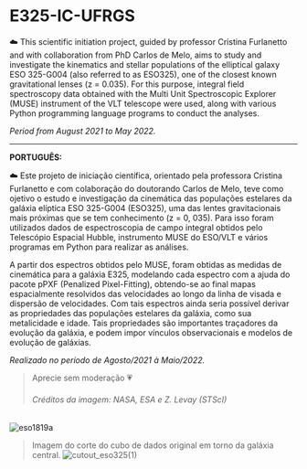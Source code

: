 # E325-IC-UFRGS
:cloud:  This scientific initiation project, guided by professor Cristina Furlanetto and with collaboration from PhD Carlos de Melo, aims to study and investigate the kinematics and stellar populations of the elliptical galaxy ESO 325-G004 (also referred to as ESO325), one of the closest known gravitational lenses (z = 0.035). For this purpose, integral field spectroscopy data obtained with the Multi Unit Spectroscopic Explorer (MUSE) instrument of the VLT telescope were used, along with various Python programming language programs to conduct the analyses.

*Period from August 2021 to May 2022.*

-----------------------------------------------------------------------------------------------------------------------------------------------------
**PORTUGUÊS:**

:cloud:  Este projeto de iniciação científica, orientado pela professora Cristina Furlanetto e com colaboração do doutorando Carlos de Melo, teve como ojetivo o estudo e investigação da cinemática das populações estelares da galáxia elíptica ESO 325-G004 (ESO325), uma das lentes gravitacionais mais próximas que se tem conhecimento (z = 0, 035). Para isso foram utilizados dados de espectroscopia de campo integral obtidos pelo Telescópio Espacial Hubble, instrumento MUSE do ESO/VLT e vários programas em Python para realizar as análises.

A partir dos espectros obtidos pelo MUSE, foram obtidas as medidas de cinemática para a galáxia E325, modelando cada espectro com a ajuda do pacote pPXF (Penalized Pixel-Fitting), obtendo-se ao final mapas espacialmente resolvidos das velocidades ao longo da linha de visada e dispersão de velocidades. Com tais espectros ainda seria possível derivar as propriedades das populações estelares da galáxia, como sua metalicidade e idade. Tais propriedades são importantes traçadores da evolução da galáxia, e podem impor vínculos observacionais e modelos de evolução de galáxias.

*Realizado no período de Agosto/2021 à Maio/2022.*

> Aprecie sem moderação :heartpulse:
> ###### Créditos da imagem: NASA, ESA e Z. Levay (STScI)
![eso1819a](https://github.com/astronicmn/E325-IC-UFRGS/assets/95356395/f7f6a54c-d851-421c-9f35-f282aff0a34a)

> Imagem do corte do cubo de dados original em torno da galáxia central.
![cutout_eso325(1)](https://github.com/astronicmn/E325-IC-UFRGS/assets/95356395/2917df5e-d4ae-4cb5-901e-892168d19a2e)
